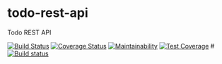 # todo-rest-api
Todo REST API

[![Build Status](https://travis-ci.com/prasanthtr575/todo-rest-api.svg?branch=master)](https://travis-ci.com/prasanthtr575/todo-rest-api)
[![Coverage Status](https://coveralls.io/repos/github/prasanthtr575/express-api-template/badge.svg?branch=master)](https://coveralls.io/github/prasanthtr575/express-api-template?branch=master)
[![Maintainability](https://api.codeclimate.com/v1/badges/287cf9bb32f06c68632e/maintainability)](https://codeclimate.com/github/prasanthtr575/todo-rest-api/maintainability)
[![Test Coverage](https://api.codeclimate.com/v1/badges/287cf9bb32f06c68632e/test_coverage)](https://codeclimate.com/github/prasanthtr575/todo-rest-api/test_coverage)
#[![Build status](https://ci.appveyor.com/api/projects/status/7j9tjxpln71w32y9?svg=true)](https://ci.appveyor.com/project/prasanthtr575/todo-rest-api)

